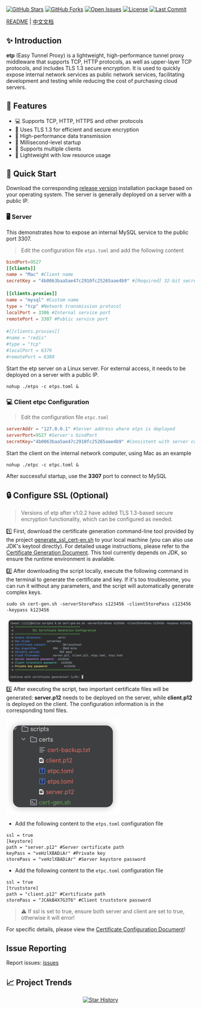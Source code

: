 [![GitHub Stars](https://img.shields.io/github/stars/xiaoniucode/etp?style=for-the-badge&logo=github)](https://github.com/xiaoniucode/etp)
[![GitHub Forks](https://img.shields.io/github/forks/xiaoniucode/etp?style=for-the-badge&logo=github)](https://github.com/xiaoniucode/etp)
[![Open Issues](https://img.shields.io/github/issues/xiaoniucode/etp?style=for-the-badge)](https://github.com/xiaoniucode/etp/issues)
[![License](https://img.shields.io/github/license/xiaoniucode/etp?style=for-the-badge)](https://github.com/xiaoniucode/etp/blob/main/LICENSE)
[![Last Commit](https://img.shields.io/github/last-commit/xiaoniucode/etp?style=for-the-badge)](https://github.com/xiaoniucode/etp/commits)

[README](README.md) | [中文文档](README_ZH.md)

## ✨ Introduction
**etp** (Easy Tunnel Proxy) is a lightweight, high-performance tunnel proxy middleware that supports TCP, HTTP protocols, as well as upper-layer TCP protocols, and includes TLS 1.3 secure encryption. It is used to quickly expose internal network services as public network services, facilitating development and testing while reducing the cost of purchasing cloud servers.

## 🌟 Features
- 💻 Supports TCP, HTTP, HTTPS and other protocols
- 🔐 Uses TLS 1.3 for efficient and secure encryption
- 🛜 High-performance data transmission
- 🚀 Millisecond-level startup
- 🐒 Supports multiple clients
- 💨 Lightweight with low resource usage

## 🚀 Quick Start
Download the corresponding [release version](https://github.com/xiaoniucode/etp/releases) installation package based on your operating system. The server is generally deployed on a server with a public IP.

### 🖥️ Server
This demonstrates how to expose an internal MySQL service to the public port 3307.

> Edit the configuration file `etps.toml` and add the following content

```toml 
bindPort=9527
[[clients]]
name = "Mac" #Client name
secretKey = "4b0063baa5ae47c2910fc25265aae4b9" #[Required] 32-bit secret key, please customize, do not use this one

[[clients.proxies]]
name = "mysql" #Custom name
type = "tcp" #Network transmission protocol
localPort = 3306 #Internal service port
remotePort = 3307 #Public service port

#[[clients.proxies]]
#name = "redis"
#type = "tcp"
#localPort = 6379
#remotePort = 6380
```

Start the etp server on a Linux server. For external access, it needs to be deployed on a server with a public IP.

```shell
nohup ./etps -c etps.toml &
```

### 💻 Client etpc Configuration

> Edit the configuration file `etpc.toml`

```toml
serverAddr = "127.0.0.1" #Server address where etps is deployed
serverPort=9527 #Server's bindPort
secretKey="4b0063baa5ae47c2910fc25265aae4b9" #Consistent with server configuration
```

Start the client on the internal network computer, using Mac as an example

```shell
nohup ./etpc -c etpc.toml &
```

After successful startup, use the **3307** port to connect to MySQL

## 🔒 Configure SSL (Optional)
> Versions of etp after v1.0.2 have added TLS 1.3-based secure encryption functionality, which can be configured as needed.

1️⃣ First, download the certificate generation command-line tool provided by the project [generate_ssl_cert-en.sh](scripts/generate_ssl_cert-en.sh) to your local machine (you can also use JDK's keytool directly). For detailed usage instructions, please refer to the [Certificate Generation Document](doc/code-gen.md). This tool currently depends on JDK, so ensure the runtime environment is available.

2️⃣ After downloading the script locally, execute the following command in the terminal to generate the certificate and key. If it's too troublesome, you can run it without any parameters, and the script will automatically generate complex keys.

```shell
sudo sh cert-gen.sh -serverStorePass s123456 -clientStorePass c123456 -keypass k123456
```
![cert-gen-en.png](doc/image/cert/cert-gen-en.png)
3️⃣ After executing the script, two important certificate files will be generated: **server.p12** needs to be deployed on the server, while **client.p12** is deployed on the client. The configuration information is in the corresponding toml files.

![result.png](doc/image/cert/result.png)

- Add the following content to the `etps.toml` configuration file

```properties
ssl = true
[keystore]
path = "server.p12" #Server certificate path
keyPass = "veHzlXBADiAr" #Private key
storePass = "veHzlXBADiAr" #Server keystore password
```

- Add the following content to the `etpc.toml` configuration file

```properties
ssl = true
[truststore]
path = "client.p12" #Certificate path
storePass = "JCAkB4X7G3T6" #Client truststore password
```

> ⚠️ If ssl is set to true, ensure both server and client are set to true, otherwise it will error!

For specific details, please view the [Certificate Configuration Document](doc/code-gen.md)!
## Issue Reporting
Report issues: [issues](https://github.com/xiaoniucode/etp/issues)
## 📈 Project Trends
<p align="center">
  <a href="https://github.com/xiaoniucode/etp/stargazers">
    <img src="https://api.star-history.com/svg?repos=xiaoniucode/etp&type=Date" alt="Star History">
  </a>
</p>
